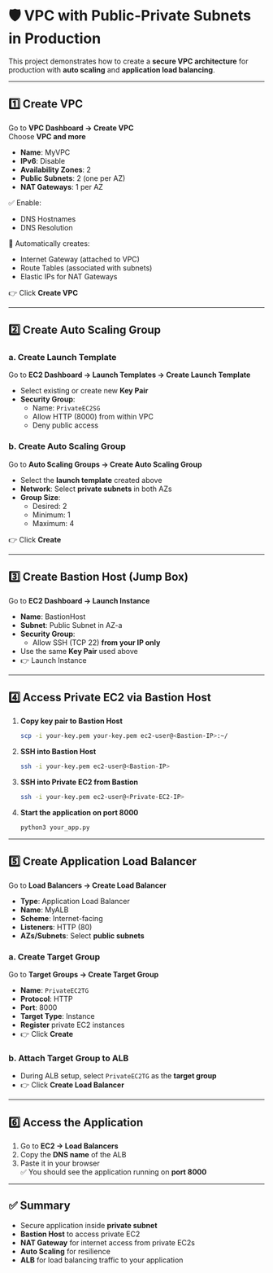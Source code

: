 # 🛡️ VPC with Public-Private Subnets in Production

This project demonstrates how to create a **secure VPC architecture** for production with **auto scaling** and **application load balancing**.

---

## 1️⃣ Create VPC

Go to **VPC Dashboard → Create VPC**  
Choose **VPC and more**

- **Name**: MyVPC  
- **IPv6**: Disable  
- **Availability Zones**: 2  
- **Public Subnets**: 2 (one per AZ)  
- **NAT Gateways**: 1 per AZ  

✅ Enable:
- DNS Hostnames
- DNS Resolution

🚀 Automatically creates:
- Internet Gateway (attached to VPC)
- Route Tables (associated with subnets)
- Elastic IPs for NAT Gateways

👉 Click **Create VPC**

---

## 2️⃣ Create Auto Scaling Group

### a. Create Launch Template

Go to **EC2 Dashboard → Launch Templates → Create Launch Template**

- Select existing or create new **Key Pair**
- **Security Group**:  
  - Name: `PrivateEC2SG`  
  - Allow HTTP (8000) from within VPC  
  - Deny public access

### b. Create Auto Scaling Group

Go to **Auto Scaling Groups → Create Auto Scaling Group**

- Select the **launch template** created above
- **Network**: Select **private subnets** in both AZs
- **Group Size**:  
  - Desired: 2  
  - Minimum: 1  
  - Maximum: 4

👉 Click **Create**

---

## 3️⃣ Create Bastion Host (Jump Box)

Go to **EC2 Dashboard → Launch Instance**

- **Name**: BastionHost  
- **Subnet**: Public Subnet in AZ-a  
- **Security Group**:  
  - Allow SSH (TCP 22) **from your IP only**
- Use the same **Key Pair** used above  
- 👉 Launch Instance

---

## 4️⃣ Access Private EC2 via Bastion Host

1. **Copy key pair to Bastion Host**
   ```bash
   scp -i your-key.pem your-key.pem ec2-user@<Bastion-IP>:~/
   ```

2. **SSH into Bastion Host**
   ```bash
   ssh -i your-key.pem ec2-user@<Bastion-IP>
   ```

3. **SSH into Private EC2 from Bastion**
   ```bash
   ssh -i your-key.pem ec2-user@<Private-EC2-IP>
   ```

4. **Start the application on port 8000**
   ```bash
   python3 your_app.py
   ```

---

## 5️⃣ Create Application Load Balancer

Go to **Load Balancers → Create Load Balancer**

- **Type**: Application Load Balancer  
- **Name**: MyALB  
- **Scheme**: Internet-facing  
- **Listeners**: HTTP (80)  
- **AZs/Subnets**: Select **public subnets**

### a. Create Target Group

Go to **Target Groups → Create Target Group**

- **Name**: `PrivateEC2TG`  
- **Protocol**: HTTP  
- **Port**: 8000  
- **Target Type**: Instance  
- **Register** private EC2 instances  
- 👉 Click **Create**

### b. Attach Target Group to ALB

- During ALB setup, select `PrivateEC2TG` as the **target group**  
- 👉 Click **Create Load Balancer**

---

## 6️⃣ Access the Application

1. Go to **EC2 → Load Balancers**
2. Copy the **DNS name** of the ALB
3. Paste it in your browser  
✅ You should see the application running on **port 8000**

---

## ✅ Summary

- Secure application inside **private subnet**
- **Bastion Host** to access private EC2
- **NAT Gateway** for internet access from private EC2s
- **Auto Scaling** for resilience
- **ALB** for load balancing traffic to your application